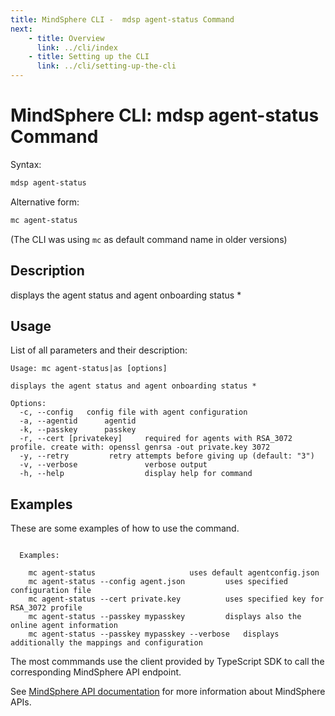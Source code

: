 ```yaml
---
title: MindSphere CLI -  mdsp agent-status Command
next:
    - title: Overview
      link: ../cli/index
    - title: Setting up the CLI
      link: ../cli/setting-up-the-cli
---
```



# MindSphere CLI: mdsp agent-status Command

Syntax:

```bash
mdsp agent-status
```

Alternative form:

```bash
mc agent-status
```

(The CLI was using `mc` as default command name in older versions)

## Description

displays the agent status and agent onboarding status *

## Usage

List of all parameters and their description:

```text
Usage: mc agent-status|as [options]

displays the agent status and agent onboarding status *

Options:
  -c, --config   config file with agent configuration
  -a, --agentid      agentid
  -k, --passkey      passkey
  -r, --cert [privatekey]     required for agents with RSA_3072 profile. create with: openssl genrsa -out private.key 3072
  -y, --retry         retry attempts before giving up (default: "3")
  -v, --verbose               verbose output
  -h, --help                  display help for command

```

## Examples

These are some examples of how to use the command. 

```text

  Examples:

    mc agent-status   					uses default agentconfig.json
    mc agent-status --config agent.json 		uses specified configuration file
    mc agent-status --cert private.key 			uses specified key for RSA_3072 profile
    mc agent-status --passkey mypasskey 		displays also the online agent information
    mc agent-status --passkey mypasskey --verbose 	displays additionally the mappings and configuration

```

The most commmands use the client provided by TypeScript SDK to call the corresponding MindSphere API endpoint.

See [MindSphere API documentation](https://documentation.mindsphere.io/MindSphere/apis/index.html) for more information about MindSphere APIs.